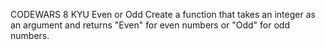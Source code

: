 CODEWARS 8 KYU Even or Odd
Create a function that takes an integer as an argument and returns "Even" for even numbers or "Odd" for odd numbers.